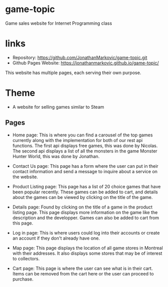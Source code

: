 # game-topic
Game sales website for Internet Programming class

# links
- Repository: https://github.com/JonathanMarkovic/game-topic.git 
- Github Pages Website: https://jonathanmarkovic.github.io/game-topic/ 

This website has multiple pages, each serving their own purpose.

# Theme

- A website for selling games similar to Steam

## Pages

- Home page: This is where you can find a carousel of the top games currently along with the implementation for both of our rest api functions. The first api displays free games, this was done by Nicolas. The second api displays a list of all the monsters in the game Monster Hunter World, this was done by Jonathan. 

- Contact Us page: This page has a form where the user can put in their contact information and send a message to inquire about a service on the website.  

- Product Listing page: This page has a list of 20 choice games that have been popular recently. These games can be added to cart, and details about the games can be viewed by clicking on the title of the game. 

- Details page: Found by clicking on the title of a game in the product listing page. This page displays more information on the game like the description and the developper. Games can also be added to cart from this page.

- Log in page: This is where users could log into their accounts or create an account if they don't already have one.

- Map page: This page displays the location of all game stores in Montreal with their addresses. It also displays some stores that may be of interest to collectors.

- Cart page: This page is where the user can see what is in their cart. Items can be removed from the cart here or the user can proceed to purchase. 
